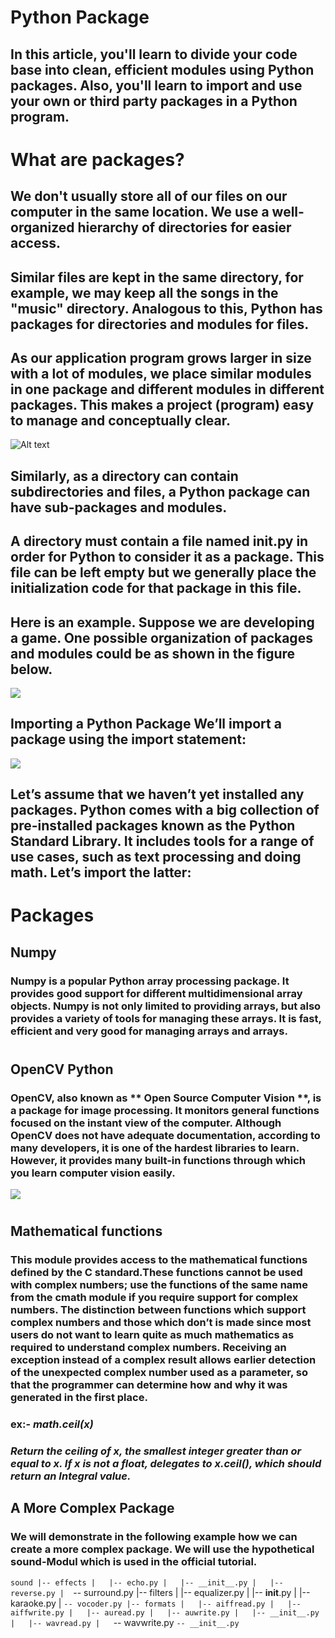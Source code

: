 # Python Package
## In this article, you'll learn to divide your code base into clean, efficient modules using Python packages. Also, you'll learn to import and use your own or third party packages in a Python program.

# What are packages?
## We don't usually store all of our files on our computer in the same location. We use a well-organized hierarchy of directories for easier access.

## Similar files are kept in the same directory, for example, we may keep all the songs in the "music" directory. Analogous to this, Python has packages for directories and modules for files.

## As our application program grows larger in size with a lot of modules, we place similar modules in one package and different modules in different packages. This makes a project (program) easy to manage and conceptually clear.

![Alt text](https://www.python-course.eu/images/packages.webp "a title")

## Similarly, as a directory can contain subdirectories and files, a Python package can have sub-packages and modules.

## A directory must contain a file named init.py in order for Python to consider it as a package. This file can be left empty but we generally place the initialization code for that package in this file.

## Here is an example. Suppose we are developing a game. One possible organization of packages and modules could be as shown in the figure below.

![](https://data-flair.training/blogs/wp-content/uploads/sites/2/2018/02/Package-Module-Structure.png)

## Importing a Python Package We’ll import a package using the import statement:
![](https://www.udacity.com/blog/wp-content/uploads/2021/01/Screen-Shot-2021-01-04-at-2.25.10-PM.png.webp)

## Let’s assume that we haven’t yet installed any packages. Python comes with a big collection of pre-installed packages known as the Python Standard Library. It includes tools for a range of use cases, such as text processing and doing math. Let’s import the latter:
# Packages
## Numpy
### Numpy is a popular Python array processing package. It provides good support for different multidimensional array objects. Numpy is not only limited to providing arrays, but also provides a variety of tools for managing these arrays. It is fast, efficient and very good for managing arrays and arrays.
#


## OpenCV Python
### OpenCV, also known as ** Open Source Computer Vision **, is a package for image processing. It monitors general functions focused on the instant view of the computer. Although OpenCV does not have adequate documentation, according to many developers, it is one of the hardest libraries to learn. However, it provides many built-in functions through which you learn computer vision easily.
![](https://en.terminalroot.com.br/assets/img/python/opencv-python-library.jpg)

#
## Mathematical functions
### This module provides access to the mathematical functions defined by the C standard.These functions cannot be used with complex numbers; use the functions of the same name from the cmath module if you require support for complex numbers. The distinction between functions which support complex numbers and those which don’t is made since most users do not want to learn quite as much mathematics as required to understand complex numbers. Receiving an exception instead of a complex result allows earlier detection of the unexpected complex number used as a parameter, so that the programmer can determine how and why it was generated in the first place.

### __ex__:- _math.ceil(x)_
### _Return the ceiling of x, the smallest integer greater than or equal to x. If x is not a float, delegates to x.__ceil__(), which should return an Integral value._

## A More Complex Package
### We will demonstrate in the following example how we can create a more complex package. We will use the hypothetical sound-Modul which is used in the official tutorial.
`
sound
|-- effects
|   |-- echo.py
|   |-- __init__.py
|   |-- reverse.py
|   `-- surround.py
|-- filters
|   |-- equalizer.py
|   |-- __init__.py
|   |-- karaoke.py
|   `-- vocoder.py
|-- formats
|   |-- aiffread.py
|   |-- aiffwrite.py
|   |-- auread.py
|   |-- auwrite.py
|   |-- __init__.py
|   |-- wavread.py
|   `-- wavwrite.py
`-- __init__.py `
